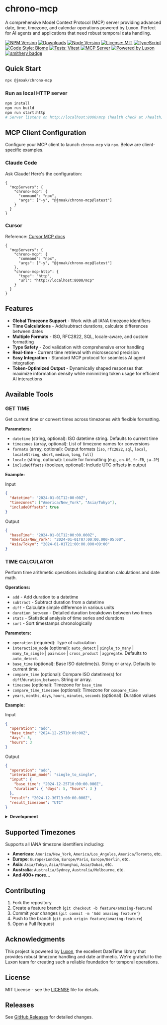 # chrono-mcp

A comprehensive Model Context Protocol (MCP) server providing advanced date, time, timezone, and calendar operations powered by Luxon. Perfect for AI agents and applications that need robust temporal data handling.

[![NPM Version](https://img.shields.io/npm/v/@jmoak/chrono-mcp)](https://www.npmjs.com/package/@jmoak/chrono-mcp)
[![Downloads](https://img.shields.io/npm/dm/@jmoak/chrono-mcp)](https://www.npmjs.com/package/@jmoak/chrono-mcp)
[![Node Version](https://img.shields.io/node/v/@jmoak/chrono-mcp)](https://nodejs.org/)
[![License: MIT](https://img.shields.io/badge/License-MIT-yellow.svg)](https://opensource.org/licenses/MIT)
[![TypeScript](https://img.shields.io/badge/TypeScript-5.9-blue)](https://www.typescriptlang.org/)
[![Code Style: Biome](https://img.shields.io/badge/Code%20Style-Biome-60a5fa)](https://biomejs.dev/)
[![Tests: Vitest](https://img.shields.io/badge/Tests-Vitest-6E9F18)](https://vitest.dev/)
[![MCP Server](https://img.shields.io/badge/MCP-Server-0b7285)](https://modelcontextprotocol.io/)
[![Powered by Luxon](https://img.shields.io/badge/Powered%20by-Luxon-0a3d62)](https://github.com/moment/luxon)
[![smithery badge](https://smithery.ai/badge/@JMoak/chrono-mcp)](https://smithery.ai/server/@JMoak/chrono-mcp)

## Quick Start

```bash
npx @jmoak/chrono-mcp
```

### Run as local HTTP server

```bash
npm install
npm run build
npm run start:http
# Server listens on http://localhost:8000/mcp (health check at /health)
```
## MCP Client Configuration

Configure your MCP client to launch `chrono-mcp` via `npx`. Below are client-specific examples.

### Claude Code

Ask Claude! Here's the configuration:

```jsonc
{
  "mcpServers": {
    "chrono-mcp": {
      "command": "npx",
      "args": ["-y", "@jmoak/chrono-mcp@latest"]
    }
  }
}
```

### Cursor

Reference: [Cursor MCP docs](https://docs.cursor.com/context/model-context-protocol#configuring-mcp-servers)

```jsonc
{
  "mcpServers": {
    "chrono-mcp": {
      "command": "npx",
      "args": ["-y", "@jmoak/chrono-mcp@latest"]
    },
    "chrono-mcp-http": {
      "type": "http",
      "url": "http://localhost:8000/mcp"
    }
  }
}
```


## Features

- **Global Timezone Support** - Work with all IANA timezone identifiers
- **Time Calculations** - Add/subtract durations, calculate differences between dates
- **Multiple Formats** - ISO, RFC2822, SQL, locale-aware, and custom formatting
- **Type Safety** - Zod validation with comprehensive error handling
- **Real-time** - Current time retrieval with microsecond precision
- **Easy Integration** - Standard MCP protocol for seamless AI agent integration
- **Token-Optimized Output** - Dynamically shaped responses that maximize information density while minimizing token usage for efficient AI interactions

## Available Tools

### GET TIME

Get current time or convert times across timezones with flexible formatting.

**Parameters:**
- `datetime` (string, optional): ISO datetime string. Defaults to current time
- `timezones` (array, optional): List of timezone names for conversions
- `formats` (array, optional): Output formats (`iso`, `rfc2822`, `sql`, `local`, `localeString`, `short`, `medium`, `long`, `full`)
- `locale` (string, optional): Locale for formatting (e.g., `en-US`, `fr-FR`, `ja-JP`)
- `includeOffsets` (boolean, optional): Include UTC offsets in output

**Example:**

Input
```json
{
  "datetime": "2024-01-01T12:00:00Z",
  "timezones": ["America/New_York", "Asia/Tokyo"],
  "includeOffsets": true
}
```

Output
```json
{
  "baseTime": "2024-01-01T12:00:00.000Z",
  "America/New_York": "2024-01-01T07:00:00.000-05:00",
  "Asia/Tokyo": "2024-01-01T21:00:00.000+09:00"
}
```

### TIME CALCULATOR

Perform time arithmetic operations including duration calculations and date math.

**Operations:**
- `add` - Add duration to a datetime
- `subtract` - Subtract duration from a datetime
- `diff` - Calculate simple difference in various units
- `duration_between` - Detailed duration breakdown between two times
- `stats` - Statistical analysis of time series and durations
- `sort` - Sort timestamps chronologically

**Parameters:**
- `operation` (required): Type of calculation
- `interaction_mode` (optional): `auto_detect` | `single_to_many` | `many_to_single` | `pairwise` | `cross_product` | `aggregate`. Defaults to `auto_detect`.
- `base_time` (optional): Base ISO datetime(s). String or array. Defaults to current time.
- `compare_time` (optional): Compare ISO datetime(s) for `diff`/`duration_between`. String or array.
- `timezone` (optional): Timezone for `base_time`
- `compare_time_timezone` (optional): Timezone for `compare_time`
- `years`, `months`, `days`, `hours`, `minutes`, `seconds` (optional): Duration values

**Example:**

Input
```json
{
  "operation": "add",
  "base_time": "2024-12-25T10:00:00Z",
  "days": 5,
  "hours": 3
}
```

Output
```json
{
  "operation": "add",
  "interaction_mode": "single_to_single",
  "input": {
    "base_time": "2024-12-25T10:00:00.000Z",
    "duration": { "days": 5, "hours": 3 }
  },
  "result": "2024-12-30T13:00:00.000Z",
  "result_timezone": "UTC"
}
```

<details>
<summary><strong>Development</strong></summary>

### Prerequisites
- Node.js >= 22.0.0
- npm or yarn

### Setup
```bash
git clone https://github.com/yourusername/chrono-mcp.git
cd chrono-mcp
npm install
```

### Build
```bash
npm run build
```

### Testing & Inspector
```bash
npm test
npm run test:ui
npm run inspector
```
Visit `http://localhost:6274` for the web inspector UI.

### Linting
```bash
npm run lint
npm run lint:fix
```

</details>

## Supported Timezones

Supports all IANA timezone identifiers including:

- **Americas**: `America/New_York`, `America/Los_Angeles`, `America/Toronto`, etc.
- **Europe**: `Europe/London`, `Europe/Paris`, `Europe/Berlin`, etc.
- **Asia**: `Asia/Tokyo`, `Asia/Shanghai`, `Asia/Dubai`, etc.
- **Australia**: `Australia/Sydney`, `Australia/Melbourne`, etc.
- **And 400+ more...**

## Contributing

1. Fork the repository
2. Create a feature branch (`git checkout -b feature/amazing-feature`)
3. Commit your changes (`git commit -m 'Add amazing feature'`)
4. Push to the branch (`git push origin feature/amazing-feature`)
5. Open a Pull Request

## Acknowledgments

This project is powered by [Luxon](https://github.com/moment/luxon), the excellent DateTime library that provides robust timezone handling and date arithmetic. We're grateful to the Luxon team for creating such a reliable foundation for temporal operations.

## License

MIT License - see the [LICENSE](LICENSE) file for details.

## Releases

See [GitHub Releases](https://github.com/JMoak/chrono-mcp/releases) for detailed changes.